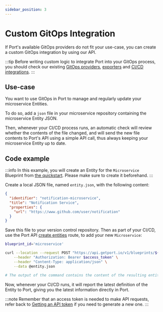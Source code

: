 ```yaml
---
sidebar_position: 3
---
```


# Custom GitOps Integration

If Port's available GitOps providers do not fit your use-case, you can create a custom GitOps integration by using our API.

:::tip
Before writing custom logic to integrate Port into your GitOps process, you should check our existing [GitOps providers](./gitops.md), [exporters](../git-provider/git-provider.md) and [CI/CD integrations](../ci-cd/ci-cd.md).
:::

## Use-case

You want to use GitOps in Port to manage and regularly update your microservice Entities.

To do so, add a `json` file in your microservice repository containing the microservice Entity JSON.

Then, whenever your CI/CD process runs, an automatic check will review whether the contents of the file changed, and will send the new file contents to Port's API using a simple API call, thus always keeping your microservice Entity up to date.

## Code example

:::info
In this example, you will create an Entity for the `Microservice` Blueprint from [the quickstart](../../../quickstart.md#define-a-blueprint). Please make sure to create it beforehand.
:::

Create a local JSON file, named `entity.json`, with the following content:

```json showLineNumbers
{
  "identifier": "notification-microservice",
  "title": "Notification Service",
  "properties": {
    "url": "https://www.github.com/user/notification"
  }
}
```

Save this file to your version control repository. Then as part of your CI/CD, use the Port API [create entities](../understand-entities-structure/tutorial.md#create-entities) route, to add your new `Microservice`:

```bash showLineNumbers
blueprint_id='microservice'

curl --location --request POST "https://api.getport.io/v1/blueprints/${blueprint_id}/entities" \
    --header "Authorization: Bearer $access_token" \
    --header "Content-Type: application/json" \
    --data @entity.json

# The output of the command contains the content of the resulting entity
```

Now, whenever your CI/CD runs, it will report the latest definition of the Entity to Port, giving you the latest information directly in Port.

:::note
Remember that an access token is needed to make API requests, refer back to [Getting an API token](../api/get-api-token.md) if you need to generate a new one.
:::
